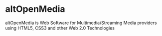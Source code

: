 altOpenMedia
============

altOpenMedia is Web Software for Multimedia/Streaming Media providers using HTML5, CSS3 and other Web 2.0 Technologies
